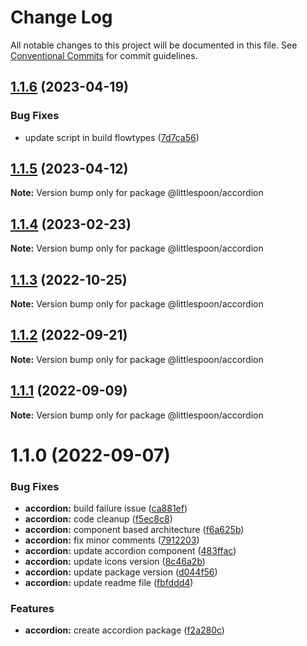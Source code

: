# Change Log

All notable changes to this project will be documented in this file.
See [Conventional Commits](https://conventionalcommits.org) for commit guidelines.

## [1.1.6](https://github.com/little-spoon-dev/design-system/compare/@littlespoon/accordion@1.1.5...@littlespoon/accordion@1.1.6) (2023-04-19)

### Bug Fixes

- update script in build flowtypes ([7d7ca56](https://github.com/little-spoon-dev/design-system/commit/7d7ca56155fd445a52d834ab95829cfccb2aca59))

## [1.1.5](https://github.com/little-spoon-dev/design-system/compare/@littlespoon/accordion@1.1.4...@littlespoon/accordion@1.1.5) (2023-04-12)

**Note:** Version bump only for package @littlespoon/accordion

## [1.1.4](https://github.com/little-spoon-dev/design-system/compare/@littlespoon/accordion@1.1.3...@littlespoon/accordion@1.1.4) (2023-02-23)

**Note:** Version bump only for package @littlespoon/accordion

## [1.1.3](https://github.com/little-spoon-dev/design-system/compare/@littlespoon/accordion@1.1.2...@littlespoon/accordion@1.1.3) (2022-10-25)

**Note:** Version bump only for package @littlespoon/accordion

## [1.1.2](https://github.com/little-spoon-dev/design-system/compare/@littlespoon/accordion@1.1.1...@littlespoon/accordion@1.1.2) (2022-09-21)

**Note:** Version bump only for package @littlespoon/accordion

## [1.1.1](https://github.com/little-spoon-dev/design-system/compare/@littlespoon/accordion@1.1.0...@littlespoon/accordion@1.1.1) (2022-09-09)

**Note:** Version bump only for package @littlespoon/accordion

# 1.1.0 (2022-09-07)

### Bug Fixes

- **accordion:** build failure issue ([ca881ef](https://github.com/little-spoon-dev/design-system/commit/ca881efa76956f2574e09e11ce943b057fd1218a))
- **accordion:** code cleanup ([f5ec8c8](https://github.com/little-spoon-dev/design-system/commit/f5ec8c87f9f6dca606aa6f58684b5d69cbefd1ba))
- **accordion:** component based architecture ([f6a625b](https://github.com/little-spoon-dev/design-system/commit/f6a625b30d2010f76a1d0d48412291bb86a68fba))
- **accordion:** fix minor comments ([7912203](https://github.com/little-spoon-dev/design-system/commit/79122030a7f5da125216c848ef4147114232a279))
- **accordion:** update accordion component ([483ffac](https://github.com/little-spoon-dev/design-system/commit/483ffac8dcfca24c95a12e32ce0c89cfa94c91fe))
- **accordion:** update icons version ([8c46a2b](https://github.com/little-spoon-dev/design-system/commit/8c46a2bba1146afbb8518164ed8d1378a00c6b76))
- **accordion:** update package version ([d044f56](https://github.com/little-spoon-dev/design-system/commit/d044f5622c8f81d8e4c1263060223406502fce66))
- **accordion:** update readme file ([fbfddd4](https://github.com/little-spoon-dev/design-system/commit/fbfddd42c990f196e393af5f39c4cbc5534f6f2b))

### Features

- **accordion:** create accordion package ([f2a280c](https://github.com/little-spoon-dev/design-system/commit/f2a280c62f12e22cab437b1aef4c29b76a42c7ad))
